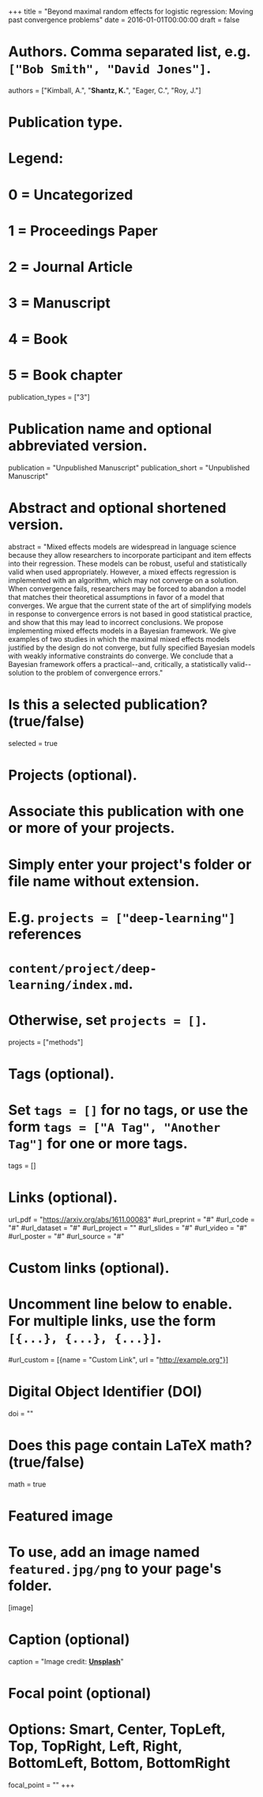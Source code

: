 +++
title = "Beyond maximal random effects for logistic regression: Moving past convergence problems"
date = 2016-01-01T00:00:00
draft = false

# Authors. Comma separated list, e.g. `["Bob Smith", "David Jones"]`.
authors = ["Kimball, A.", "**Shantz, K.**", "Eager, C.", "Roy, J."]

# Publication type.
# Legend:
# 0 = Uncategorized
# 1 = Proceedings Paper
# 2 = Journal Article
# 3 = Manuscript
# 4 = Book
# 5 = Book chapter
publication_types = ["3"]

# Publication name and optional abbreviated version.
publication = "Unpublished Manuscript"
publication_short = "Unpublished Manuscript"

# Abstract and optional shortened version.
abstract = "Mixed effects models are widespread in language science because they allow researchers to incorporate participant and item effects into their regression. These models can be robust, useful and statistically valid when used appropriately. However, a mixed effects regression is implemented with an algorithm, which may not converge on a solution. When convergence fails, researchers may be forced to abandon a model that matches their theoretical assumptions in favor of a model that converges. We argue that the current state of the art of simplifying models in response to convergence errors is not based in good statistical practice, and show that this may lead to incorrect conclusions. We propose implementing mixed effects models in a Bayesian framework. We give examples of two studies in which the maximal mixed effects models justified by the design do not converge, but fully specified Bayesian models with weakly informative constraints do converge. We conclude that a Bayesian framework offers a practical--and, critically, a statistically valid--solution to the problem of convergence errors."


# Is this a selected publication? (true/false)
selected = true

# Projects (optional).
#   Associate this publication with one or more of your projects.
#   Simply enter your project's folder or file name without extension.
#   E.g. `projects = ["deep-learning"]` references 
#   `content/project/deep-learning/index.md`.
#   Otherwise, set `projects = []`.
projects = ["methods"]

# Tags (optional).
#   Set `tags = []` for no tags, or use the form `tags = ["A Tag", "Another Tag"]` for one or more tags.
tags = []

# Links (optional).
url_pdf = "https://arxiv.org/abs/1611.00083"
#url_preprint = "#"
#url_code = "#"
#url_dataset = "#"
#url_project = ""
#url_slides = "#"
#url_video = "#"
#url_poster = "#"
#url_source = "#"

# Custom links (optional).
#   Uncomment line below to enable. For multiple links, use the form `[{...}, {...}, {...}]`.
#url_custom = [{name = "Custom Link", url = "http://example.org"}]

# Digital Object Identifier (DOI)
doi = ""

# Does this page contain LaTeX math? (true/false)
math = true

# Featured image
# To use, add an image named `featured.jpg/png` to your page's folder. 
[image]
  # Caption (optional)
  caption = "Image credit: [**Unsplash**](https://unsplash.com/photos/pLCdAaMFLTE)"

  # Focal point (optional)
  # Options: Smart, Center, TopLeft, Top, TopRight, Left, Right, BottomLeft, Bottom, BottomRight
  focal_point = ""
+++
